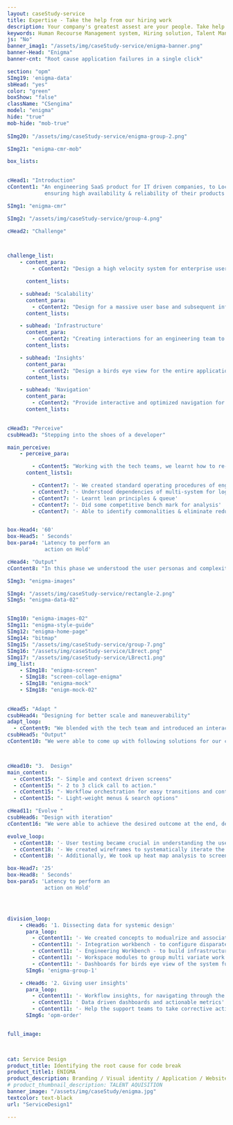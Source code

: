 ```yaml
---
layout: caseStudy-service
title: Expertise - Take the help from our hiring work
description: Your company's greatest assest are your people. Take help our hiring experts to recruit the best desired talents.
keywords: Human Recourse Management system, Hiring solution, Talent Management Software, Application Tracking System, AI-Enabled, Recruitment Management software, recruitment system, Talent CRM, HR Software, Bangalore, India
js: "No"
banner_imag1: "/assets/img/caseStudy-service/enigma-banner.png"
banner-Head: "Enigma"
banner-cnt: "Root cause application failures in a single click"

section: "opm"
SImg19: 'enigma-data'
sbHead: "yes"
color: "green"
boxShow: "false"
className: "CSengima"
model: "enigma"
hide: "true"
mob-hide: "mob-true"
    
SImg20: "/assets/img/caseStudy-service/enigma-group-2.png"

SImg21: "enigma-cmr-mob"

box_lists:
    

cHead1: "Introduction"
cContent1: "An engineering SaaS product for IT driven companies, to Localize, detect & fix errors instantly 
            ensuring high availability & reliability of their products & services to their customers."

SImg1: "enigma-cmr"

SImg2: "/assets/img/caseStudy-service/group-4.png"

cHead2: "Challenge"



challenge_list:
    - content_para:
        - cContent2: "Design a high velocity system for enterprise users to monitor & action production incidents. We had to consider the following aspects while designing this workload intensive systems."

      content_lists:

    - subhead: 'Scalability'
      content_para:
        - cContent2: "Design for a massive user base and subsequent influx of terabytes of data and exceptions"
      content_lists:

    - subhead: 'Infrastructure'
      content_para:
        - cContent2: "Creating interactions for an engineering team to map virtual environments to real-time cluster environments."
      content_lists:

    - subhead: 'Insights'
      content_para:
        - cContent2: "Design a birds eye view for the entire application set configured and monitored simultaneously, drive call to action on the real-time incidents."
      content_lists:

    - subhead: 'Navigation'
      content_para:
        - cContent2: "Provide interactive and optimized navigation for the users to perform required action."
      content_lists:
      

cHead3: "Perceive"
csubHead3: "Stepping into the shoes of a developer"

main_perceive:
    - perceive_para:

        - cContent5: "Working with the tech teams, we learnt how to re-invent design principles and apply for high performing teams that innovate continuously."
      content_lists1:

        - cContent7: '- We created standard operating procedures of engineering functions' 
        - cContent7: '- Understood dependencies of multi-system for log analysis'
        - cContent7: '- Learnt lean principles & queue' 
        - cContent7: '- Did some competitive bench mark for analysis'
        - cContent7: '- Able to identify commonalities & eliminate redundancy in the workflow process'


box-Head4: '60'
box-Head5: ' Seconds'
box-para4: 'Latency to perform an 
            action on Hold'

cHead4: "Output"
cContent8: "In this phase we understood the user personas and complexities involved in designing a enterprise level, realtime monitoring tool."

SImg3: "enigma-images"

SImg4: "/assets/img/caseStudy-service/rectangle-2.png"
SImg5: "enigma-data-02"


SImg10: "enigma-images-02"
SImg11: "enigma-style-guide"
SImg12: "enigma-home-page"
SImg14: "bitmap"
SImg15: "/assets/img/caseStudy-service/group-7.png"
SImg16: "/assets/img/caseStudy-service/LBrect.png"
SImg17: "/assets/img/caseStudy-service/LBrect1.png"
img_list:
    - SImg18: "enigma-screen"
    - SImg18: "screen-collage-enigma"
    - SImg18: "enigma-mock"
    - SImg18: "enigm-mock-02"
    

cHead5: "Adapt "
csubHead4: "Designing for better scale and maneuverability"
adapt_loop:
  - cContent9: "We blended with the tech team and introduced an interactive & iterative design model to deliver what the they needed."
csubHead5: "Output"
cContent10: "We were able to come up with following solutions for our customers."



cHead10: "3.  Design"
main_content:
  - cContent15: "- Simple and context driven screens"
  - cContent15: "- 2 to 3 click call to action."
  - cContent15: "- Workflow orchestration for easy transitions and context switching"
  - cContent15: "- Light-weight menus & search options"

cHead11: "Evolve "
csubHead6: "Design with iteration"
cContent16: "We were able to achieve the desired outcome at the end, delivering intuitive screens for the product that is high velocity and data intensive."

evolve_loop:
  - cContent18: '- User testing became crucial in understanding the use cases and also '
  - cContent18: '- We created wireframes to systematically iterate the data displayed on each screen, the user flow and the user experience.'
  - cContent18: '- Additionally, We took up heat map analysis to screen users behavior. We took into account the click, scroll and navigation aspects.'

box-Head7: '25'
box-Head8: ' Seconds'
box-para5: 'Latency to perform an 
            action on Hold'




division_loop:
    - cHead6: '1. Dissecting data for systemic design'
      para_loop:
        - cContent11: '- We created concepts to modualrize and associate relevant functions'
        - cContent11: '- Integration workbench - to configure disparate systems into our product for log analysis.'
        - cContent11: '- Engineering Workbench - to build infrastructure topology and label environments'
        - cContent11: '- Workspace modules to group multi variate work environments for monitoring'
        - cContent11: '- Dashboards for birds eye view of the system functions and alarm incidents'
      SImg6: 'enigma-group-1'

    - cHead6: '2. Giving user insights'
      para_loop:
        - cContent11: '- Workflow insights, for navigating through the incidents and mitigate the problem'
        - cContent11: ' Data driven dashboards and actionable metrics'
        - cContent11: '- Help the support teams to take corrective actions instantly'
      SImg6: 'opm-order'


full_image:
    


cat: Service Design
product_title: Identifying the root cause for code break
product_title1: ENIGMA
product_description: Branding / Visual identity / Application / Website
# product_thumbnail_description: TALENT AQUISITION
banner_image: "/assets/img/caseStudy/enigma.jpg"
textcolor: text-black
url: "ServiceDesign1"

---
```

